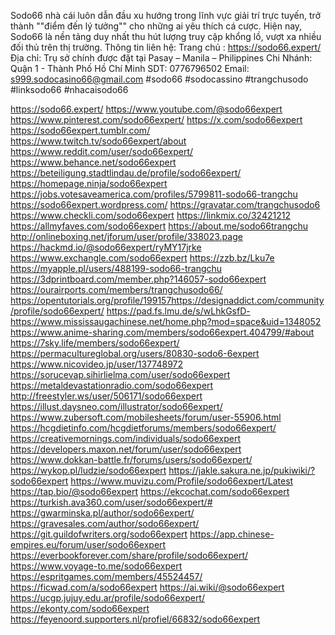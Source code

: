 Sodo66 nhà cái luôn dẫn đầu xu hướng trong lĩnh vực giải trí trực tuyến, trở thành ""điểm đến lý tưởng"" cho những ai yêu thích cá cược. Hiện nay, Sodo66 là nền tảng duy nhất thu hút lượng truy cập khổng lồ, vượt xa nhiều đối thủ trên thị trường.
Thông tin liên hệ: 
Trang chủ : https://sodo66.expert/
Địa chỉ: Trụ sở chính được đặt tại Pasay – Manila – Philippines
Chi Nhánh: Quận 1 - Thành Phố Hồ Chí Minh
SDT: 0776796502
Email: s999.sodocasino66@gmail.com
#sodo66 #sodocassino #trangchusodo #linksodo66 #nhacaisodo66  

https://sodo66.expert/
https://www.youtube.com/@sodo66expert
https://www.pinterest.com/sodo66expert/
https://x.com/sodo66expert
https://sodo66expert.tumblr.com/
https://www.twitch.tv/sodo66expert/about
https://www.reddit.com/user/sodo66expert/
https://www.behance.net/sodo66expert
https://beteiligung.stadtlindau.de/profile/sodo66expert/
https://homepage.ninja/sodo66expert
https://jobs.votesaveamerica.com/profiles/5799811-sodo66-trangchu
https://sodo66expert.wordpress.com/
https://gravatar.com/trangchusodo6
https://www.checkli.com/sodo66expert
https://linkmix.co/32421212
https://allmyfaves.com/sodo66expert
https://about.me/sodo66trangchu
http://onlineboxing.net/jforum/user/profile/338023.page
https://hackmd.io/@sodo66expert/ryMY17jrke
https://www.exchangle.com/sodo66expert
https://zzb.bz/Lku7e
https://myapple.pl/users/488199-sodo66-trangchu
https://3dprintboard.com/member.php?146057-sodo66expert
https://ourairports.com/members/trangchusodo66/
https://opentutorials.org/profile/199157https://designaddict.com/community/profile/sodo66expert/
https://pad.fs.lmu.de/s/wLhkGsfD-
https://www.mississaugachinese.net/home.php?mod=space&uid=1348052
https://www.anime-sharing.com/members/sodo66expert.404799/#about
https://7sky.life/members/sodo66expert/
https://permacultureglobal.org/users/80830-sodo6-6expert
https://www.nicovideo.jp/user/137748972
https://sorucevap.sihirlielma.com/user/sodo66expert
https://metaldevastationradio.com/sodo66expert
http://freestyler.ws/user/506171/sodo66expert
https://illust.daysneo.com/illustrator/sodo66expert/
https://www.zubersoft.com/mobilesheets/forum/user-55906.html
https://hcgdietinfo.com/hcgdietforums/members/sodo66expert/
https://creativemornings.com/individuals/sodo66expert
https://developers.maxon.net/forum/user/sodo66expert
https://www.dokkan-battle.fr/forums/users/sodo66expert/
https://wykop.pl/ludzie/sodo66expert
https://jakle.sakura.ne.jp/pukiwiki/?sodo66expert
https://www.muvizu.com/Profile/sodo66expert/Latest
https://tap.bio/@sodo66expert
https://ekcochat.com/sodo66expert
https://turkish.ava360.com/user/sodo66expert/#
https://gwarminska.pl/author/sodo66expert/
https://gravesales.com/author/sodo66expert/
https://git.guildofwriters.org/sodo66expert
https://app.chinese-empires.eu/forum/user/sodo66expert
https://everbookforever.com/share/profile/sodo66expert/
https://www.voyage-to.me/sodo66expert
https://espritgames.com/members/45524457/
https://ficwad.com/a/sodo66expert
https://ai.wiki/@sodo66expert
https://ucgp.jujuy.edu.ar/profile/sodo66expert/
https://ekonty.com/sodo66expert
https://feyenoord.supporters.nl/profiel/66832/sodo66expert
